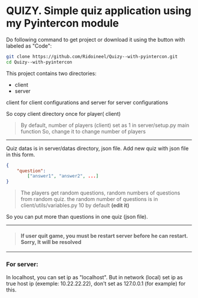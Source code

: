 # QUIZY. Simple quiz application using my Pyintercon module

Do following command to get project or download it using the button with labeled as "Code":

```bash
git clone https://github.com/Ridoineel/Quizy--with-pyintercon.git
cd Quizy--with-pyintercon

```

This project contains two directories:
* client
* server

client for client configurations and server for server configurations

So copy client directory once for player( client)

> By default, number of players (client) set as 1 in server/setup.py main function
> So, change it to change number of players
___

Quiz datas is in server/datas directory, json file.
Add new quiz with json file in this form.

```json
{
	"question":
		["answer1", "answer2", ...]
}
```

> The players get random questions, random numbers of questions from random quiz.
the random number of questions is in client/utils/variables.py 10 by default **(edit it)**

So you can put more than questions in one quiz (json file).

___

> #### If user quit game, you must be restart server before he can restart. Sorry, It will be resolved
___

### For server:

In localhost, you can set ip as "localhost".
But in network (local) set ip as true host ip (exemple: 10.22.22.22), don't set as 127.0.0.1 (for example) for this.
